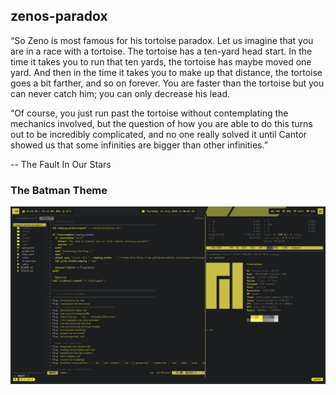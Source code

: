 ## zenos-paradox

“So Zeno is most famous for his tortoise paradox. Let us imagine that you are in
a race with a tortoise. The tortoise has a ten-yard head start. In the time it
takes you to run that ten yards, the tortoise has maybe moved one yard. And then
in the time it takes you to make up that distance, the tortoise goes a bit farther,
and so on forever. You are faster than the tortoise but you can never catch him;
you can only decrease his lead.

“Of course, you just run past the tortoise without contemplating the mechanics
involved, but the question of how you are able to do this turns out to be incredibly
complicated, and no one really solved it until Cantor showed us that some infinities
are bigger than other infinities.”

-- The Fault In Our Stars

### The Batman Theme

![Batman](./screenshots/Batman_v0.0.1.png)
